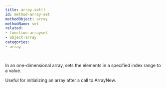 ```yaml
---
title: array.set()
id: method-array-set
methodObject: array
methodName: set
related:
- function-arrayset
- object-array
categories:
- array

---
```


In an one-dimensional array, sets the elements in a specified index range to a value.

Useful for initializing an array after a call to ArrayNew.
